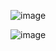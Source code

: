 ![image](https://user-images.githubusercontent.com/94720912/142870396-bf51153d-4969-4e96-a7b9-dc199ba033ae.png)

![image](https://user-images.githubusercontent.com/94720912/142870484-6b6a2433-a5d6-4545-b7b3-27bdf737b946.png)
